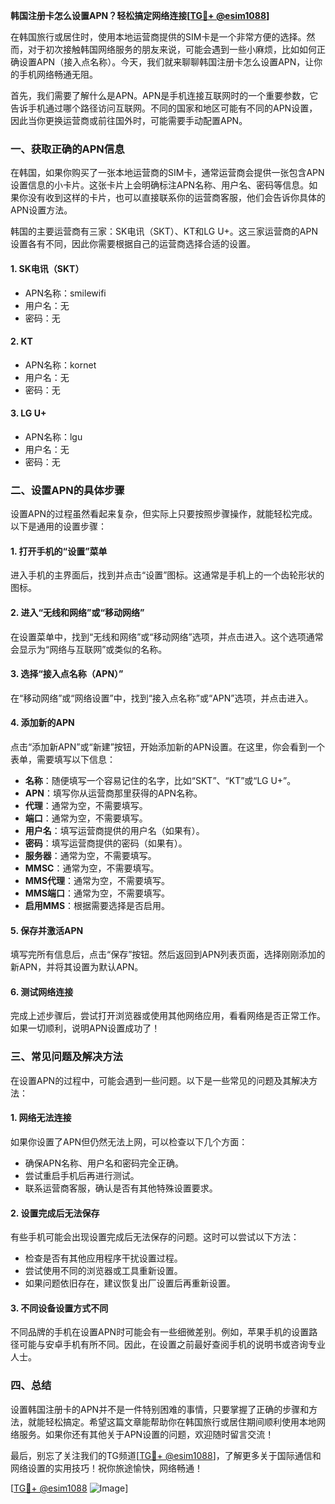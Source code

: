 **韩国注册卡怎么设置APN？轻松搞定网络连接[[TG💪+ @esim1088](https://t.me/s/esim1088)]**

在韩国旅行或居住时，使用本地运营商提供的SIM卡是一个非常方便的选择。然而，对于初次接触韩国网络服务的朋友来说，可能会遇到一些小麻烦，比如如何正确设置APN（接入点名称）。今天，我们就来聊聊韩国注册卡怎么设置APN，让你的手机网络畅通无阻。

首先，我们需要了解什么是APN。APN是手机连接互联网时的一个重要参数，它告诉手机通过哪个路径访问互联网。不同的国家和地区可能有不同的APN设置，因此当你更换运营商或前往国外时，可能需要手动配置APN。

### 一、获取正确的APN信息

在韩国，如果你购买了一张本地运营商的SIM卡，通常运营商会提供一张包含APN设置信息的小卡片。这张卡片上会明确标注APN名称、用户名、密码等信息。如果你没有收到这样的卡片，也可以直接联系你的运营商客服，他们会告诉你具体的APN设置方法。

韩国的主要运营商有三家：SK电讯（SKT）、KT和LG U+。这三家运营商的APN设置各有不同，因此你需要根据自己的运营商选择合适的设置。

#### 1. SK电讯（SKT）
- APN名称：smilewifi
- 用户名：无
- 密码：无

#### 2. KT
- APN名称：kornet
- 用户名：无
- 密码：无

#### 3. LG U+
- APN名称：lgu
- 用户名：无
- 密码：无

### 二、设置APN的具体步骤

设置APN的过程虽然看起来复杂，但实际上只要按照步骤操作，就能轻松完成。以下是通用的设置步骤：

#### 1. 打开手机的“设置”菜单
进入手机的主界面后，找到并点击“设置”图标。这通常是手机上的一个齿轮形状的图标。

#### 2. 进入“无线和网络”或“移动网络”
在设置菜单中，找到“无线和网络”或“移动网络”选项，并点击进入。这个选项通常会显示为“网络与互联网”或类似的名称。

#### 3. 选择“接入点名称（APN）”
在“移动网络”或“网络设置”中，找到“接入点名称”或“APN”选项，并点击进入。

#### 4. 添加新的APN
点击“添加新APN”或“新建”按钮，开始添加新的APN设置。在这里，你会看到一个表单，需要填写以下信息：

- **名称**：随便填写一个容易记住的名字，比如“SKT”、“KT”或“LG U+”。
- **APN**：填写你从运营商那里获得的APN名称。
- **代理**：通常为空，不需要填写。
- **端口**：通常为空，不需要填写。
- **用户名**：填写运营商提供的用户名（如果有）。
- **密码**：填写运营商提供的密码（如果有）。
- **服务器**：通常为空，不需要填写。
- **MMSC**：通常为空，不需要填写。
- **MMS代理**：通常为空，不需要填写。
- **MMS端口**：通常为空，不需要填写。
- **启用MMS**：根据需要选择是否启用。

#### 5. 保存并激活APN
填写完所有信息后，点击“保存”按钮。然后返回到APN列表页面，选择刚刚添加的新APN，并将其设置为默认APN。

#### 6. 测试网络连接
完成上述步骤后，尝试打开浏览器或使用其他网络应用，看看网络是否正常工作。如果一切顺利，说明APN设置成功了！

### 三、常见问题及解决方法

在设置APN的过程中，可能会遇到一些问题。以下是一些常见的问题及其解决方法：

#### 1. 网络无法连接
如果你设置了APN但仍然无法上网，可以检查以下几个方面：
- 确保APN名称、用户名和密码完全正确。
- 尝试重启手机后再进行测试。
- 联系运营商客服，确认是否有其他特殊设置要求。

#### 2. 设置完成后无法保存
有些手机可能会出现设置完成后无法保存的问题。这时可以尝试以下方法：
- 检查是否有其他应用程序干扰设置过程。
- 尝试使用不同的浏览器或工具重新设置。
- 如果问题依旧存在，建议恢复出厂设置后再重新设置。

#### 3. 不同设备设置方式不同
不同品牌的手机在设置APN时可能会有一些细微差别。例如，苹果手机的设置路径可能与安卓手机有所不同。因此，在设置之前最好查阅手机的说明书或咨询专业人士。

### 四、总结

设置韩国注册卡的APN并不是一件特别困难的事情，只要掌握了正确的步骤和方法，就能轻松搞定。希望这篇文章能帮助你在韩国旅行或居住期间顺利使用本地网络服务。如果你还有其他关于APN设置的问题，欢迎随时留言交流！

最后，别忘了关注我们的TG频道[[TG💪+ @esim1088](https://t.me/s/esim1088)]，了解更多关于国际通信和网络设置的实用技巧！祝你旅途愉快，网络畅通！

[[TG💪+ @esim1088](https://t.me/s/esim1088) ![Image](https://i.postimg.cc/4NQfJmqS/Snipaste-2025-05-13-00-14-12.png)]